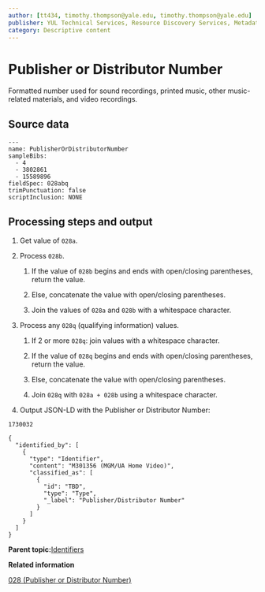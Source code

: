 ```yaml
---
author: [tt434, timothy.thompson@yale.edu, timothy.thompson@yale.edu]
publisher: YUL Technical Services, Resource Discovery Services, Metadata Services Unit
category: Descriptive content
---
```


# Publisher or Distributor Number

Formatted number used for sound recordings, printed music, other music-related materials, and video recordings.

## Source data

```
---
name: PublisherOrDistributorNumber
sampleBibs:
  - 4
  - 3802861
  - 15589896
fieldSpec: 028abq
trimPunctuation: false
scriptInclusion: NONE
```

## Processing steps and output

1.  Get value of `028a`.

2.  Process `028b`.

    1.  If the value of `028b` begins and ends with open/closing parentheses, return the value.

    2.  Else, concatenate the value with open/closing parentheses.

    3.  Join the values of `028a` and `028b` with a whitespace character.

3.  Process any `028q` \(qualifying information\) values.

    1.  If 2 or more `028q`: join values with a whitespace character.

    2.  If the value of `028q` begins and ends with open/closing parentheses, return the value.

    3.  Else, concatenate the value with open/closing parentheses.

    4.  Join `028q` with `028a + 028b` using a whitespace character.

4.  Output JSON-LD with the Publisher or Distributor Number:


`1730032`

```
{
  "identified_by": [
    {
      "type": "Identifier",
      "content": "M301356 (MGM/UA Home Video)",
      "classified_as": [
        {
          "id": "TBD",
          "type": "Type",
          "_label": "Publisher/Distributor Number"
        }
      ]
    }
  ]
}
```

**Parent topic:**[Identifiers](../../concepts/identifiers.md)

**Related information**  


[028 \(Publisher or Distributor Number\)](../../tables/028_bib_table.md)


